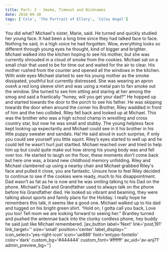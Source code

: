 ```yaml
---
title: Part: 2 - Smoke, Timeout and Nicknames
date: 2018-09-30
tags: ['Cole', 'The Portrait of Ellory', 'Coley Angel']
---
```


You did what? Michael's sister, Marie, said. He turned and quickly studied her young face. It had been a long time since they had talked face to face. Nothing he said, in a high voice he had forgotten. Wow, everything looks so different through young eyes he thought, kind of bigger and brighter. Michael walked into the kitchen hoping to see his mother, but she was currently shrouded in a cloud of smoke from the cookies. Michael sat on a small chair that used to be for time out and waited for the air to clear. His mother rushed from the counter and opened all the windows in the kitchen. With wide eyes Michael started to see his young mother as the smoke dissipated, youthful but currently distressed. She was wearing an apron overA a red long sleeve shirt and was using a metal pan to fan smoke out the window. She turned to see him sitting and staring at her among the smog and said a frantically “honey, will you get your dad?” He hopped up and started towards the door to the porch to see his father. He was skipping towards the door when around the corner his Brother, Riley waddled in front of him and the two collided. Riley fell back and looked up at Michael. This was the brother who was a high school champ in wrestling and cross country star, but now he was small and stubby. The young helpless face kept looking up expectantly and Michael could see in it his brother in his little puppy sweater and sandals. Ha! He said aloud in such surprise, if only you could see yourself you little squirt. Riley’s eyes started to well up and he could tell he wasn’t hurt just startled. Michael reached over and tried to help him up but could quite make out how strong his young body was and fell over too. He started to laugh on the floor, these moments don’t come back but here one was, a brand new childhood memory unfolding. Riley and Michael clambered up using a nearby chair and Michael grabbed Riley's face and pulled it close, you are fantastic. Unsure how to feel Riley decided to continue to see if the cookies were ready, much to his disappointment. Dad wasn’t as fat as he is now and he was smiling talking to his Dad on the phone. Michael's Dad and Grandfather used to always talk on the phone before his Grandfather died. He looked so vibrant and beaming, they were talking about sports and family plans for the Holiday. I really hope he remembers this talk, it seems like a good one. Michael walked up to his dad and tugged on his bright green shirt. “Hold on, I gotta call you back, Love you too! Tell mom we are looking forward to seeing her.” Brantley turned and pushed the antennae back into the clunky cordless phone, hey buddy he said just like Michael remembered. [av_button label='Next' link='post,191' link_target='' size='small' position='center' label_display='' icon_select='yes-right-icon' icon='ue889' font='entypo-fontello' color='dark' custom_bg='#444444' custom_font='#ffffff' av_uid='av-anj71' admin_preview_bg='']
